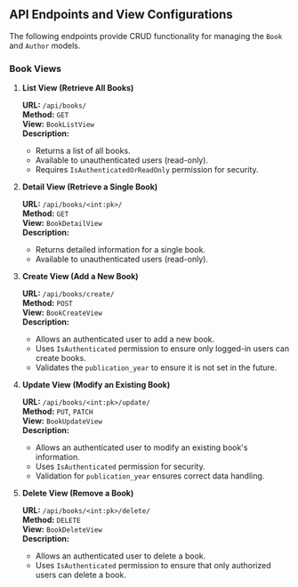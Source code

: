 ## API Endpoints and View Configurations

The following endpoints provide CRUD functionality for managing the `Book` and `Author` models.

### Book Views

1. **List View (Retrieve All Books)**

   **URL:** `/api/books/`  
   **Method:** `GET`  
   **View:** `BookListView`  
   **Description:**  
   - Returns a list of all books.
   - Available to unauthenticated users (read-only).
   - Requires `IsAuthenticatedOrReadOnly` permission for security.
   
2. **Detail View (Retrieve a Single Book)**

   **URL:** `/api/books/<int:pk>/`  
   **Method:** `GET`  
   **View:** `BookDetailView`  
   **Description:**  
   - Returns detailed information for a single book.
   - Available to unauthenticated users (read-only).

3. **Create View (Add a New Book)**

   **URL:** `/api/books/create/`  
   **Method:** `POST`  
   **View:** `BookCreateView`  
   **Description:**  
   - Allows an authenticated user to add a new book.
   - Uses `IsAuthenticated` permission to ensure only logged-in users can create books.
   - Validates the `publication_year` to ensure it is not set in the future.

4. **Update View (Modify an Existing Book)**

   **URL:** `/api/books/<int:pk>/update/`  
   **Method:** `PUT`, `PATCH`  
   **View:** `BookUpdateView`  
   **Description:**  
   - Allows an authenticated user to modify an existing book's information.
   - Uses `IsAuthenticated` permission for security.
   - Validation for `publication_year` ensures correct data handling.

5. **Delete View (Remove a Book)**

   **URL:** `/api/books/<int:pk>/delete/`  
   **Method:** `DELETE`  
   **View:** `BookDeleteView`  
   **Description:**  
   - Allows an authenticated user to delete a book.
   - Uses `IsAuthenticated` permission to ensure that only authorized users can delete a book.
